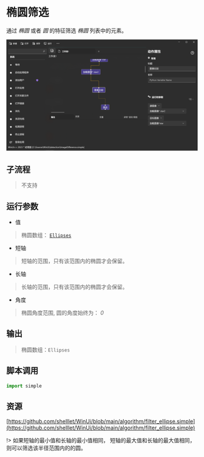 # 椭圆筛选 
通过 *椭圆* 或者 *圆* 的特征筛选 *椭圆* 列表中的元素。

![action](./images/03.png ':size=90%')

## 子流程

> 不支持


## 运行参数


* 值
>   椭圆数组： [`Ellipses`](./types/Ellipse.md)

* 短轴
> 短轴的范围，只有该范围内的椭圆才会保留。 
* 长轴
> 长轴的范围，只有该范围内的椭圆才会保留。

* 角度 

>   椭圆角度范围, 圆的角度始终为： *0*

## 输出
> 椭圆数组：`Ellipses`


## 脚本调用

```python
import simple

```

## 资源

[https://github.com/shelllet/WinUi/blob/main/algorithm/filter_ellipse.simple](https://github.com/shelllet/WinUi/blob/main/algorithm/filter_ellipse.simple)


!> 如果短轴的最小值和长轴的最小值相同， 短轴的最大值和长轴的最大值相同，则可以筛选该半径范围内的的圆。
